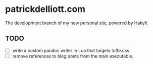 # patrickdelliott.com

The development branch of my new personal site, powered by Hakyll. 

## TODO

- [ ] write a custom pandoc writer in Lua that targets tufte.css.
- [ ] remove references to blog posts from the main executable.
